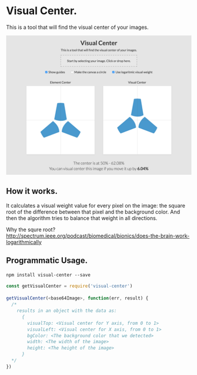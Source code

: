 # Visual Center.
This is a tool that will find the visual center of your images.

[![visual-center](docs-assets/screenshot.jpg)](http://javier.xyz/visual-center/)

## How it works.
It calculates a visual weight value for every pixel on the image: the square root of the difference between that pixel and the background color. And then the algorithm tries to balance that weight in all directions.

Why the squre root? http://spectrum.ieee.org/podcast/biomedical/bionics/does-the-brain-work-logarithmically

## Programmatic Usage.

```
npm install visual-center --save
```

```js
const getVisualCenter = require('visual-center')

getVisualCenter(<base64Image>, function(err, result) {
  /*
    results in an object with the data as:
      {
        visualTop: <Visual center for Y axis, from 0 to 1>
        visualLeft: <Visual center for X axis, from 0 to 1>
        bgColor: <The background color that we detected>
        width: <The width of the image>
        height: <The height of the image>
      }
  */
})
```

